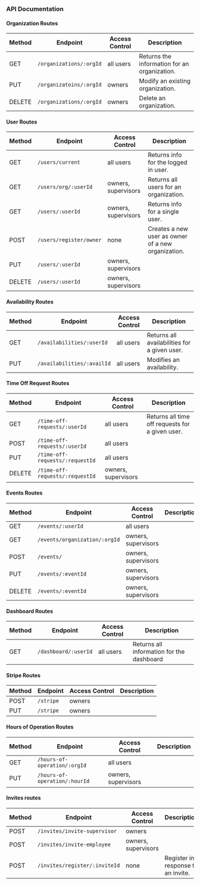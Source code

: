 ### API Documentation


#### Organization Routes

| Method | Endpoint                        | Access Control      | Description                                        |
|--------|---------------------------------|---------------------|----------------------------------------------------|
| GET    | `/organizations/:orgId`         | all users           | Returns the information for an organization.       |
| PUT    | `/organizatoins/:orgId`         | owners              | Modify an existing organization.                   |
| DELETE | `/organizations/:orgId`         | owners              | Delete an organization.                            |


#### User Routes

| Method | Endpoint                        | Access Control      | Description                                        |
|--------|---------------------------------|---------------------|----------------------------------------------------|
| GET    | `/users/current`                | all users           | Returns info for the logged in user.               |
| GET    | `/users/org/:userId`            | owners, supervisors | Returns all users for an organization.             |
| GET    | `/users/:userId`                | owners, supervisors | Returns info for a single user.                    |
| POST   | `/users/register/owner`         | none                | Creates a new user as owner of a new organization. |
| PUT    | `/users/:userId`                | owners, supervisors |                                                    |
| DELETE | `/users/:userId`                | owners, supervisors |                                                    |


#### Availability Routes

| Method | Endpoint                        | Access Control      | Description                                        |
|--------|---------------------------------|---------------------|----------------------------------------------------|
| GET    | `/availabilities/:userId`       | all users           | Returns all availabilities for a given user.       |
| PUT    | `/availabilities/:availId`      | all users           | Modifies an availability.                          |


#### Time Off Request Routes

| Method | Endpoint                        | Access Control      | Description                                        |
|--------|---------------------------------|---------------------|----------------------------------------------------|
| GET    | `/time-off-requests/:userId`    | all users           | Returns all time off requests for a given user.    |
| POST   | `/time-off-requests/:userId`    | all users           |                                                    |
| PUT    | `/time-off-requests/:requestId` | all users           |                                                    |
| DELETE | `/time-off-requests/:requestId` | owners, supervisors |                                                    |


#### Events Routes

| Method | Endpoint                        | Access Control      | Description                                        |
|--------|---------------------------------|---------------------|----------------------------------------------------|
| GET    | `/events/:userId`               | all users           |                                                    |
| GET    | `/events/organization/:orgId`   | owners, supervisors |                                                    |
| POST   | `/events/`                      | owners, supervisors |                                                    |
| PUT    | `/events/:eventId`              | owners, supervisors |                                                    |
| DELETE | `/events/:eventId`              | owners, supervisors |                                                    |


#### Dashboard Routes

| Method | Endpoint                        | Access Control      | Description                                        |
|--------|---------------------------------|---------------------|----------------------------------------------------|
| GET    | `/dashboard/:userId`            | all users           | Returns all information for the dashboard          |


#### Stripe Routes

| Method | Endpoint                        | Access Control      | Description                                        |
|--------|---------------------------------|---------------------|----------------------------------------------------|
| POST   | `/stripe`                       | owners              |                                                    |
| PUT    | `/stripe`                       | owners              |                                                    |


#### Hours of Operation Routes

| Method | Endpoint                        | Access Control      | Description                                        |
|--------|---------------------------------|---------------------|----------------------------------------------------|
| GET    | `/hours-of-operation/:orgId`    | all users           |                                                    |
| PUT    | `/hours-of-operation/:hourId`   | owners, supervisors |                                                    |


#### Invites routes

| Method | Endpoint                        | Access Control      | Description                                        |
|--------|---------------------------------|---------------------|----------------------------------------------------|
| POST   | `/invites/invite-supervisor`    | owners              |                                                    |
| POST   | `/invites/invite-employee`      | owners, supervisors |                                                    |
| POST   | `/invites/register/:inviteId`   | none                | Register in response to an invite.                 |

